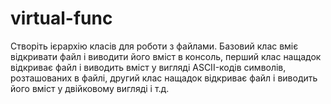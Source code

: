 # virtual-func
Створіть ієрархію класів для роботи з файлами. Базовий клас вміє відкривати файл і виводити його вміст в  консоль, перший клас нащадок відкриває файл і виводить вміст у вигляді ASCII-кодів символів, розташованих в файлі, другий клас нащадок відкриває файл і виводить його вміст у двійковому вигляді і т.д.
